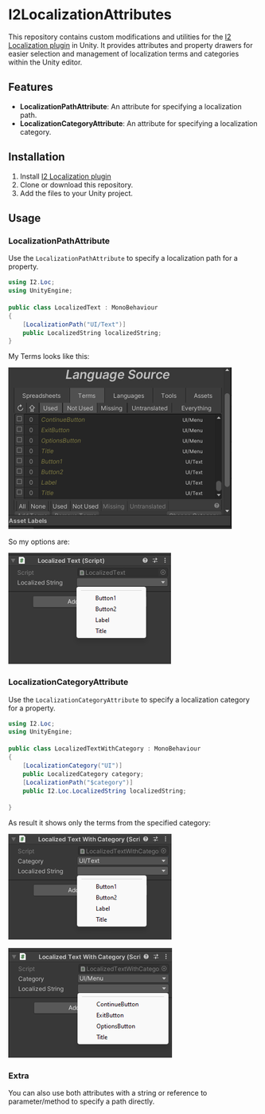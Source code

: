 # I2LocalizationAttributes


This repository contains custom modifications and utilities for the [I2 Localization plugin](https://assetstore.unity.com/packages/tools/localization/i2-localization-14884) in Unity. It provides attributes and property drawers for easier selection and management of localization terms and categories within the Unity editor.

## Features

- **LocalizationPathAttribute**: An attribute for specifying a localization path.
- **LocalizationCategoryAttribute**: An attribute for specifying a localization category.

## Installation

1. Install [I2 Localization plugin](https://assetstore.unity.com/packages/tools/localization/i2-localization-14884)
2. Clone or download this repository.
3. Add the files to your Unity project.

## Usage

### LocalizationPathAttribute

Use the `LocalizationPathAttribute` to specify a localization path for a property.

```csharp
using I2.Loc;
using UnityEngine;

public class LocalizedText : MonoBehaviour
{
    [LocalizationPath("UI/Text")]
    public LocalizedString localizedString;
}
```
My Terms looks like this:

![Terms](Images/Terms.png)

So my options are:

![Example1](Images/Example1.png)

### LocalizationCategoryAttribute

Use the `LocalizationCategoryAttribute` to specify a localization category for a property.


```csharp
using I2.Loc;
using UnityEngine;

public class LocalizedTextWithCategory : MonoBehaviour
{
    [LocalizationCategory("UI")]
    public LocalizedCategory category;
    [LocalizationPath("$category")]
    public I2.Loc.LocalizedString localizedString;
    
}
```

As result it shows only the terms from the specified category:

![Categories](Images/Example2_1.png)

![Example2](Images/Example2_2.png)

### Extra

You can also use both attributes with a string or reference to parameter/method to specify a path directly.
